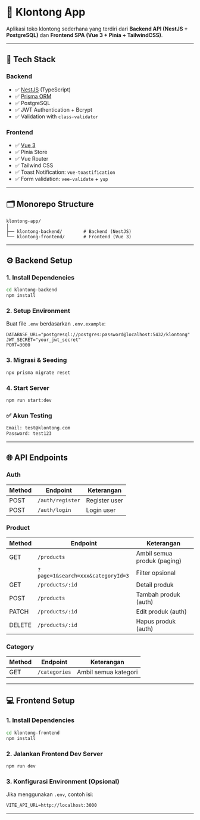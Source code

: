 # 🏪 Klontong App

Aplikasi toko klontong sederhana yang terdiri dari **Backend API (NestJS + PostgreSQL)** dan **Frontend SPA (Vue 3 + Pinia + TailwindCSS)**.

---

## 🔧 Tech Stack

### Backend
- ✅ [NestJS](https://nestjs.com/) (TypeScript)
- ✅ [Prisma ORM](https://www.prisma.io/)
- ✅ PostgreSQL
- ✅ JWT Authentication + Bcrypt
- ✅ Validation with `class-validator`

### Frontend
- ✅ [Vue 3](https://vuejs.org/)
- ✅ Pinia Store
- ✅ Vue Router
- ✅ Tailwind CSS
- ✅ Toast Notification: `vue-toastification`
- ✅ Form validation: `vee-validate` + `yup`

---

## 🗂️ Monorepo Structure

```
klontong-app/
│
├── klontong-backend/        # Backend (NestJS)
└── klontong-frontend/       # Frontend (Vue 3)
```

---

## ⚙️ Backend Setup

### 1. Install Dependencies
```bash
cd klontong-backend
npm install
```

### 2. Setup Environment
Buat file `.env` berdasarkan `.env.example`:
```env
DATABASE_URL="postgresql://postgres:password@localhost:5432/klontong"
JWT_SECRET="your_jwt_secret"
PORT=3000
```

### 3. Migrasi & Seeding
```bash
npx prisma migrate reset
```

### 4. Start Server
```bash
npm run start:dev
```

### ✅ Akun Testing
```bash
Email: test@klontong.com
Password: test123
```

---

## 🌐 API Endpoints

### Auth
| Method | Endpoint         | Keterangan      |
|--------|------------------|-----------------|
| POST   | `/auth/register` | Register user   |
| POST   | `/auth/login`    | Login user      |

### Product
| Method | Endpoint                         | Keterangan                    |
|--------|----------------------------------|-------------------------------|
| GET    | `/products`                      | Ambil semua produk (paging)  |
|        | `?page=1&search=xxx&categoryId=3`| Filter opsional              |
| GET    | `/products/:id`                  | Detail produk                 |
| POST   | `/products`                      | Tambah produk (auth)         |
| PATCH  | `/products/:id`                  | Edit produk (auth)           |
| DELETE | `/products/:id`                  | Hapus produk (auth)          |

### Category
| Method | Endpoint      | Keterangan           |
|--------|---------------|----------------------|
| GET    | `/categories` | Ambil semua kategori |

---

## 💻 Frontend Setup

### 1. Install Dependencies
```bash
cd klontong-frontend
npm install
```

### 2. Jalankan Frontend Dev Server
```bash
npm run dev
```

### 3. Konfigurasi Environment (Opsional)
Jika menggunakan `.env`, contoh isi:
```env
VITE_API_URL=http://localhost:3000
```

---
